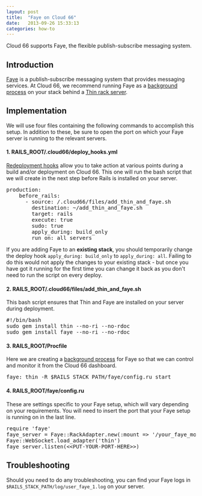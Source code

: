 ```yaml
---
layout: post
title:  "Faye on Cloud 66"
date:   2013-09-26 15:33:13
categories: how-to
---
```


<p class="lead">Cloud 66 supports Faye, the flexible publish-subscribe messaging system.</p>

## Introduction
<a href="http://faye.jcoglan.com/">Faye</a> is a publish-subscribe messaging system that provides messaging services. At Cloud 66, we recommend running Faye as a [background process](/stack-features/proc-files.html) on your stack behind a [Thin rack server](/web-server/thin-rack-server.html).

## Implementation
We will use four files containing the following commands to accomplish this setup. In addition to these, be sure to open the port on which your Faye server is running to the relevant servers.

#### 1. RAILS_ROOT/.cloud66/deploy_hooks.yml
[Redeployment hooks](/stack-features/redeployment-hook.html) allow you to take action at various points during a build and/or deployment on Cloud 66. This one will run the bash script that we will create in the next step before Rails is installed on your server.

<pre class='terminal'>
production:
    before_rails:
      - source: /.cloud66/files/add_thin_and_faye.sh
        destination: ~/add_thin_and_faye.sh
        target: rails
        execute: true
        sudo: true
        apply_during: build_only
        run_on: all_servers
</pre>

If you are adding Faye to an <b>existing stack</b>, you should temporarily change the deploy hook <code>apply_during: build_only</code> to <code>apply_during: all</code>. Failing to do this would not apply the changes to your existing stack - but once you have got it running for the first time you can change it back as you don't need to run the script on every deploy.

#### 2. RAILS_ROOT/.cloud66/files/add_thin_and_faye.sh
This bash script ensures that Thin and Faye are installed on your server during deployment.

<pre class='terminal'>
#!/bin/bash
sudo gem install thin --no-ri --no-rdoc
sudo gem install faye --no-ri --no-rdoc
</pre>

#### 3. RAILS_ROOT/Procfile
Here we are creating a [background process](proc_files) for Faye so that we can control and monitor it from the Cloud 66 dashboard.

<pre class='terminal'>
faye: thin -R $RAILS_STACK_PATH/faye/config.ru start
</pre>

#### 4. RAILS_ROOT/faye/config.ru
These are settings specific to your Faye setup, which will vary depending on your requirements. You will need to insert the port that your Faye setup is running on in the last line.

<pre class='terminal'>
require 'faye'
faye_server = Faye::RackAdapter.new(:mount =&gt; '/your_faye_mount', :timeout =&gt; 45)
Faye::WebSocket.load_adapter('thin')
faye_server.listen(&lt;&lt;PUT-YOUR-PORT-HERE&gt;&gt;)
</pre>

## Troubleshooting
Should you need to do any troubleshooting, you can find your Faye logs in <code>$RAILS_STACK_PATH/log/user_faye_1.log</code> on your server.